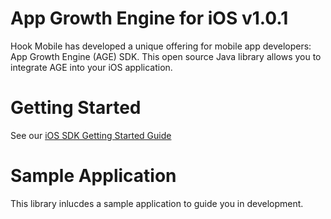 # App Growth Engine for iOS v1.0.1

Hook Mobile has developed a unique offering for mobile app developers: App Growth Engine (AGE) SDK.
This open source Java library allows you to integrate AGE into your iOS application.


# Getting Started

See our <a href="http://hookmobile.com/ios-tutorial.html">iOS SDK Getting Started Guide</a>


# Sample Application

This library inlucdes a sample application to guide you in development.

